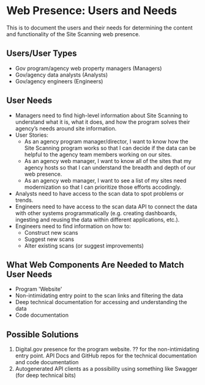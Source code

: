 # Web Presence: Users and Needs

This is to document the users and their needs for determining the content and functionality of the Site Scanning web presence.

## Users/User Types
  - Gov program/agency web property managers (Managers)
  - Gov/agency data analysts (Analysts)
  - Gov/agency engineers (Engineers)

## User Needs
  - Managers need to find high-level information about Site Scanning to understand what it is, what it does, and how the program solves their agency’s needs around site information.  
  - User Stories:
    - As an agency program manager/director, I want to know how the Site Scanning program works so that I can decide if the data can be helpful to the agency team members working on our sites.
    - As an agency web manager, I want to know all of the sites that my agency hosts so that I can understand the breadth and depth of our web presence.
    - As an agency web manager, I want to see a list of my sites need modernization so that I can prioritize those efforts accodingly.
  - Analysts need to have access to the scan data to spot problems or trends.
  - Engineers need to have access to the scan data API to connect the data with other systems programmatically (e.g. creating dashboards, ingesting and reusing the data within different applications, etc.).
  - Engineers need to find information on how to:
    - Construct new scans
    - Suggest new scans
    - Alter existing scans (or suggest improvements) 


## What Web Components Are Needed to Match User Needs
* Program 'Website' 
* Non-intimidating entry point to the scan links and filtering the data
* Deep technical documentation for accessing and understanding the data 
* Code documentation 

## Possible Solutions

1) Digital.gov presence for the program website.  ?? for the non-intimidating entry point.  API Docs and GitHub repos for the technical documentation and code documentation
2) Autogenerated API clients as a possibility using something like Swagger (for deep technical bits)




